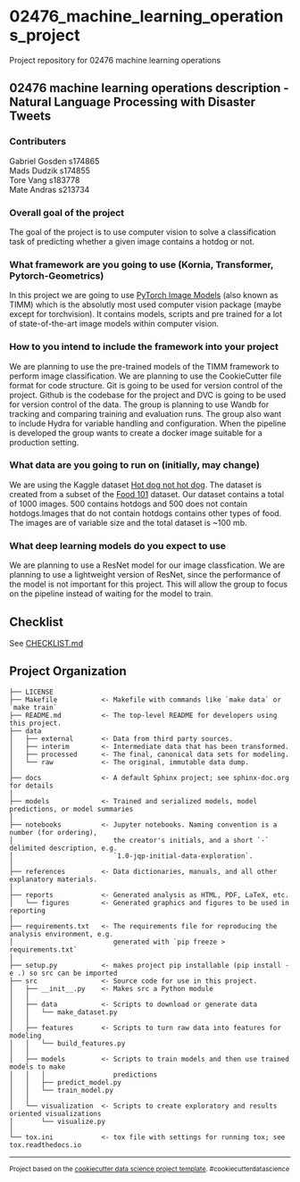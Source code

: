 02476_machine_learning_operations_project
==============================

Project repository for 02476 machine learning operations


02476 machine learning operations description - Natural Language Processing with Disaster Tweets
------------

### Contributers 
Gabriel Gosden s174865 \
Mads Dudzik s174855 \
Tore Vang s183778\
Mate Andras s213734

### Overall goal of the project
The goal of the project is to use computer vision to solve a classification task of predicting whether a given image contains a hotdog or not.

### What framework are you going to use (Kornia, Transformer, Pytorch-Geometrics)
In this project we are going to use [PyTorch Image Models](https://github.com/rwightman/pytorch-image-models) (also known as TIMM) which is the absolutly most used computer vision package (maybe except for torchvision). It contains models, scripts and pre trained for a lot of state-of-the-art image models within computer vision.

### How to you intend to include the framework into your project
We are planning to use the pre-trained models of the TIMM framework to perform image classification. We are planning to use the CookieCutter file format for code structure. Git is going to be used for version control of the project. Github is the codebase for the project and DVC is going to be used for version control of the data. The group is planning to use Wandb for tracking and comparing training and evaluation runs. The group also want to include Hydra for variable handling and configuration. When the pipeline is developed the group wants to create a docker image suitable for a production setting.

### What data are you going to run on (initially, may change)

We are using the Kaggle dataset [Hot dog not hot dog](https://www.kaggle.com/datasets/dansbecker/hot-dog-not-hot-dog). The dataset is created from a subset of the [Food 101](https://www.kaggle.com/dansbecker/food-101) dataset. Our dataset contains a total of 1000 images. 500 contains hotdogs and 500 does not contain hotdogs.Images that do not contain hotdogs contains other types of food. The images are of variable size and the total dataset is ~100 mb.


### What deep learning models do you expect to use
We are planning to use a ResNet model for our image classfication. We are planning to use a lightweight version of ResNet, since the performance of the model is not important for this project. This will allow the group to focus on the pipeline instead of waiting for the model to train.


## Checklist
See [CHECKLIST.md](https://github.com/nielstiben/MLOPS-Project/blob/main/CHECKLIST.md)




Project Organization
------------

    ├── LICENSE
    ├── Makefile           <- Makefile with commands like `make data` or `make train`
    ├── README.md          <- The top-level README for developers using this project.
    ├── data
    │   ├── external       <- Data from third party sources.
    │   ├── interim        <- Intermediate data that has been transformed.
    │   ├── processed      <- The final, canonical data sets for modeling.
    │   └── raw            <- The original, immutable data dump.
    │
    ├── docs               <- A default Sphinx project; see sphinx-doc.org for details
    │
    ├── models             <- Trained and serialized models, model predictions, or model summaries
    │
    ├── notebooks          <- Jupyter notebooks. Naming convention is a number (for ordering),
    │                         the creator's initials, and a short `-` delimited description, e.g.
    │                         `1.0-jqp-initial-data-exploration`.
    │
    ├── references         <- Data dictionaries, manuals, and all other explanatory materials.
    │
    ├── reports            <- Generated analysis as HTML, PDF, LaTeX, etc.
    │   └── figures        <- Generated graphics and figures to be used in reporting
    │
    ├── requirements.txt   <- The requirements file for reproducing the analysis environment, e.g.
    │                         generated with `pip freeze > requirements.txt`
    │
    ├── setup.py           <- makes project pip installable (pip install -e .) so src can be imported
    ├── src                <- Source code for use in this project.
    │   ├── __init__.py    <- Makes src a Python module
    │   │
    │   ├── data           <- Scripts to download or generate data
    │   │   └── make_dataset.py
    │   │
    │   ├── features       <- Scripts to turn raw data into features for modeling
    │   │   └── build_features.py
    │   │
    │   ├── models         <- Scripts to train models and then use trained models to make
    │   │   │                 predictions
    │   │   ├── predict_model.py
    │   │   └── train_model.py
    │   │
    │   └── visualization  <- Scripts to create exploratory and results oriented visualizations
    │       └── visualize.py
    │
    └── tox.ini            <- tox file with settings for running tox; see tox.readthedocs.io


--------

<p><small>Project based on the <a target="_blank" href="https://drivendata.github.io/cookiecutter-data-science/">cookiecutter data science project template</a>. #cookiecutterdatascience</small></p>
